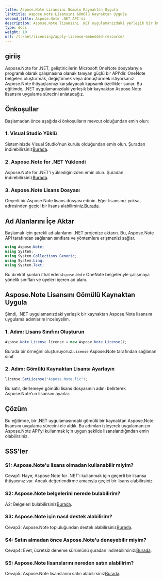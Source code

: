 ```yaml
---
title: Aspose.Note Lisansını Gömülü Kaynaktan Uygula
linktitle: Aspose.Note Lisansını Gömülü Kaynaktan Uygula
second_title: Aspose.Note .NET API'si
description: Aspose.Note lisansını .NET uygulamanızdaki yerleşik bir kaynaktan nasıl uygulayacağınızı öğrenin. Sorunsuz entegrasyon için adım adım kılavuzumuzu izleyin.
type: docs
weight: 10
url: /tr/net/licensing/apply-license-embedded-resource/
---
```

## giriiş

Aspose.Note for .NET, geliştiricilerin Microsoft OneNote dosyalarıyla programlı olarak çalışmasına olanak tanıyan güçlü bir API'dir. OneNote belgeleri oluşturmak, değiştirmek veya dönüştürmek istiyorsanız Aspose.Note ihtiyaçlarınızı karşılayacak kapsamlı özellikler sunar. Bu eğitimde, .NET uygulamanızdaki yerleşik bir kaynaktan Aspose.Note lisansını uygulama sürecini anlatacağız.

## Önkoşullar

Başlamadan önce aşağıdaki önkoşulların mevcut olduğundan emin olun:

### 1. Visual Studio Yüklü

 Sisteminizde Visual Studio'nun kurulu olduğundan emin olun. Şuradan indirebilirsiniz[Burada](https://visualstudio.microsoft.com/).

### 2. Aspose.Note for .NET Yüklendi

 Aspose.Note for .NET'i yüklediğinizden emin olun. Şuradan indirebilirsiniz[Burada](https://releases.aspose.com/note/net/).

### 3. Aspose.Note Lisans Dosyası

 Geçerli bir Aspose.Note lisans dosyası edinin. Eğer lisansınız yoksa, adresinden geçici bir lisans alabilirsiniz.[Burada](https://purchase.aspose.com/temporary-license/).

## Ad Alanlarını İçe Aktar

Başlamak için gerekli ad alanlarını .NET projenize aktarın. Bu, Aspose.Note API tarafından sağlanan sınıflara ve yöntemlere erişmenizi sağlar.

```csharp
using Aspose.Note;
using System;
using System.Collections.Generic;
using System.Linq;
using System.Text;
```

 Bu direktif şunları ithal eder:`Aspose.Note` OneNote belgeleriyle çalışmaya yönelik sınıfları ve üyeleri içeren ad alanı.

## Aspose.Note Lisansını Gömülü Kaynaktan Uygula

Şimdi, .NET uygulamanızdaki yerleşik bir kaynaktan Aspose.Note lisansını uygulama adımlarını inceleyelim.

### 1. Adım: Lisans Sınıfını Oluşturun

```csharp
Aspose.Note.License license = new Aspose.Note.License();
```

 Burada bir örneğini oluşturuyoruz.`License` Aspose.Note tarafından sağlanan sınıf.

### 2. Adım: Gömülü Kaynaktan Lisansı Ayarlayın

```csharp
license.SetLicense("Aspose.Note.lic");
```

Bu satır, derlemeye gömülü lisans dosyasının adını belirterek Aspose.Note'un lisansını ayarlar.

## Çözüm

Bu eğitimde, bir .NET uygulamasındaki gömülü bir kaynaktan Aspose.Note lisansını uygulama sürecini ele aldık. Bu adımları izleyerek uygulamanızın Aspose.Note API'yi kullanmak için uygun şekilde lisanslandığından emin olabilirsiniz.

## SSS'ler

### S1: Aspose.Note'u lisans olmadan kullanabilir miyim?

Cevap1: Hayır, Aspose.Note for .NET'i kullanmak için geçerli bir lisansa ihtiyacınız var. Ancak değerlendirme amacıyla geçici bir lisans alabilirsiniz.

### S2: Aspose.Note belgelerini nerede bulabilirim?

 A2: Belgeleri bulabilirsiniz[Burada](https://reference.aspose.com/note/net/).

### S3: Aspose.Note için nasıl destek alabilirim?

 Cevap3: Aspose.Note topluluğundan destek alabilirsiniz[Burada](https://forum.aspose.com/c/note/28).

### S4: Satın almadan önce Aspose.Note'u deneyebilir miyim?

 Cevap4: Evet, ücretsiz deneme sürümünü şuradan indirebilirsiniz:[Burada](https://releases.aspose.com/).

### S5: Aspose.Note lisanslarını nereden satın alabilirim?

 Cevap5: Aspose.Note lisanslarını satın alabilirsiniz[Burada](https://purchase.aspose.com/buy).